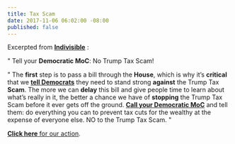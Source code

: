 ```yaml
---
title: Tax Scam
date: 2017-11-06 06:02:00 -08:00
published: false
---
```


Excerpted from [**Indivisible**](https://www.indivisible.org/) :

"  Tell your **Democratic MoC**: No Trump Tax Scam! 

"  The **first** step is to pass a bill through the **House**, which is why it’s **critical** that we [**tell Democrats**](http://act.indivisible.org/call/trump-tax-scam-dems/?t=9&akid=4943%2E37%2Epd0LsF) they need to stand strong **against** the Trump Tax **Scam**. The more we can **delay** this bill and give people time to learn about what’s really in it, the better a chance we have of **stopping** the Trump Tax Scam before it ever gets off the ground. [**Call your Democratic MoC**](http://act.indivisible.org/call/trump-tax-scam-dems/?t=9&akid=4943%2E37%2Epd0LsF) and tell them: do everything you can to prevent tax cuts for the wealthy at the expense of everyone else. NO to the Trump Tax Scam.  "

[**Click here** for our action](http://act.indivisible.org/call/trump-tax-scam-dems/?t=9&akid=4943%2E37%2Epd0LsF).

